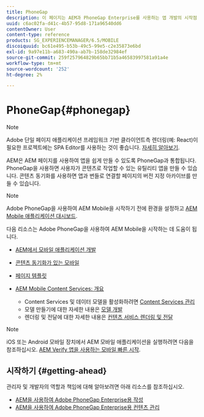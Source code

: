 ```yaml
---
title: PhoneGap
description: 이 페이지는 AEM과 PhoneGap Enterprise를 사용하는 앱 개발의 시작점 역할을 합니다. AEM은 AEM 페이지를 사용하여 앱을 쉽게 만들 수 있도록 PhoneGap과 통합됩니다. PhoneGap을 사용하면 사용자가 콘텐츠로 작업할 수 있는 유틸리티 앱을 만들 수 있습니다.
uuid: c6ac02fa-d41c-4b57-95d8-171a96540dd6
contentOwner: User
content-type: reference
products: SG_EXPERIENCEMANAGER/6.5/MOBILE
discoiquuid: bc61e495-b53b-49c5-99e5-c2e35873e6bd
exl-id: 9a97e11b-a683-490a-ab7b-158de32984ef
source-git-commit: 259f257964829b65bb71b5a46583997581a91a4e
workflow-type: tm+mt
source-wordcount: '252'
ht-degree: 2%

---
```


# PhoneGap{#phonegap}

>[!NOTE]
>
>Adobe 단일 페이지 애플리케이션 프레임워크 기반 클라이언트측 렌더링(예: React)이 필요한 프로젝트에는 SPA Editor를 사용하는 것이 좋습니다. [자세히 알아보기](/help/sites-developing/spa-overview.md).

AEM은 AEM 페이지를 사용하여 앱을 쉽게 만들 수 있도록 PhoneGap과 통합됩니다. PhoneGap을 사용하면 사용자가 콘텐츠로 작업할 수 있는 유틸리티 앱을 만들 수 있습니다. 콘텐츠 동기화를 사용하면 앱과 번들로 연결할 페이지의 버전 지정 아카이브를 만들 수 있습니다.

>[!NOTE]
>
>Adobe PhoneGap을 사용하여 AEM Mobile을 시작하기 전에 환경을 설정하고 [AEM Mobile 애플리케이션 대시보드](/help/mobile/phonegap-authoring-apps.md).

다음 리소스는 Adobe PhoneGap을 사용하여 AEM Mobile을 시작하는 데 도움이 됩니다.

* [AEM에서 모바일 애플리케이션 개발](/help/mobile/developing-mobile-applications.md)
* [콘텐츠 동기화가 있는 모바일](/help/mobile/phonegap-contentsync.md)
* [페이지 템플릿](/help/mobile/phonegap-apps-arch-page-templates.md)

* [AEM Mobile Content Services: 개요](/help/mobile/develop-content-as-a-service.md)

   * Content Services 및 데이터 모델을 활성화하려면 [Content Services 관리](/help/mobile/developing-content-services.md)
   * 모델 만들기에 대한 자세한 내용은 [모델 개발](/help/mobile/administer-mobile-apps.md)
   * 렌더링 및 전달에 대한 자세한 내용은 [컨텐츠 서비스 렌더링 및 전달](/help/mobile/rendering-and-delivery.md)

>[!NOTE]
>
>iOS 또는 Android 모바일 장치에서 AEM 모바일 애플리케이션을 실행하려면 다음을 참조하십시오. [AEM Verify 앱을 사용하는 모바일 빠른 시작](/help/mobile/phonegap-mobile-quickstart.md).

## 시작하기 {#getting-ahead}

관리자 및 개발자의 역할과 책임에 대해 알아보려면 아래 리소스를 참조하십시오.

* [AEM을 사용하여 Adobe PhoneGap Enterprise용 작성](/help/mobile/phonegap.md)
* [AEM을 사용하여 Adobe PhoneGap Enterprise용 컨텐츠 관리](/help/mobile/administer-phonegap.md)
